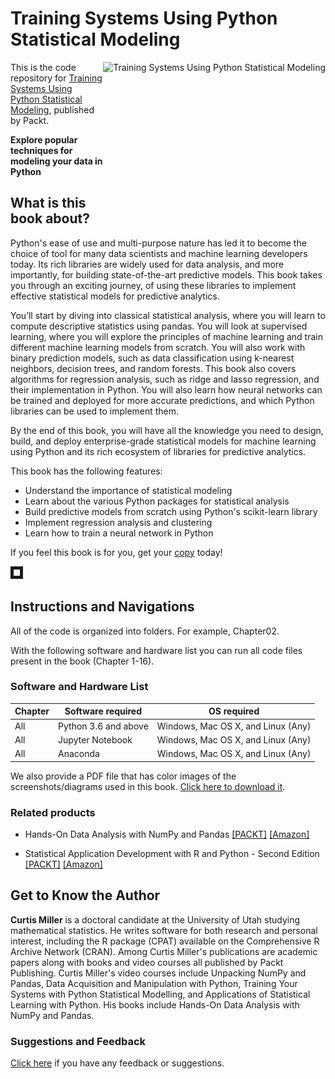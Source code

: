 # Training Systems Using Python Statistical Modeling

<a href="https://www.packtpub.com/big-data-and-business-intelligence/training-systems-using-python-statistical-modeling">  <img src="https://images-na.ssl-images-amazon.com/images/I/61clrm1Y8KL.jpg" alt="Training Systems Using Python Statistical Modeling" height="256px" align="right"></a>

This is the code repository for [Training Systems Using Python Statistical Modeling](https://www.packtpub.com/big-data-and-business-intelligence/training-systems-using-python-statistical-modeling), published by Packt.

**Explore popular techniques for modeling your data in Python**

## What is this book about?
Python's ease of use and multi-purpose nature has led it to become the choice of tool for many data scientists and machine learning developers today. Its rich libraries are widely used for data analysis, and more importantly, for building state-of-the-art predictive models. This book takes you through an exciting journey, of using these libraries to implement effective statistical models for predictive analytics.

You’ll start by diving into classical statistical analysis, where you will learn to compute descriptive statistics using pandas. You will look at supervised learning, where you will explore the principles of machine learning and train different machine learning models from scratch. You will also work with binary prediction models, such as data classification using k-nearest neighbors, decision trees, and random forests. This book also covers algorithms for regression analysis, such as ridge and lasso regression, and their implementation in Python. You will also learn how neural networks can be trained and deployed for more accurate predictions, and which Python libraries can be used to implement them.

By the end of this book, you will have all the knowledge you need to design, build, and deploy enterprise-grade statistical models for machine learning using Python and its rich ecosystem of libraries for predictive analytics.

This book has the following features:
* Understand the importance of statistical modeling
* Learn about the various Python packages for statistical analysis
* Build predictive models from scratch using Python's scikit-learn library
* Implement regression analysis and clustering
* Learn how to train a neural network in Python

If you feel this book is for you, get your [copy](https://www.amazon.com/Training-Systems-Python-Statistical-Modeling/dp/1838823735) today!

<a href="https://www.packtpub.com/?utm_source=github&utm_medium=banner&utm_campaign=GitHubBanner"><img src="https://raw.githubusercontent.com/PacktPublishing/GitHub/master/GitHub.png" 
alt="https://www.packtpub.com/" border="5" /></a>

## Instructions and Navigations
All of the code is organized into folders. For example, Chapter02.

With the following software and hardware list you can run all code files present in the book (Chapter 1-16).
### Software and Hardware List
| Chapter | Software required | OS required |
| -------- | ------------------------------------ | ----------------------------------- |
| All | Python 3.6 and above | Windows, Mac OS X, and Linux (Any) |
| All | Jupyter Notebook | Windows, Mac OS X, and Linux (Any) |
| All | Anaconda | Windows, Mac OS X, and Linux (Any) |

We also provide a PDF file that has color images of the screenshots/diagrams used in this book. [Click here to download it](https://www.packtpub.com/sites/default/files/downloads/9781838823733_ColorImages.pdf).

### Related products
* Hands-On Data Analysis with NumPy and Pandas [[PACKT]](https://www.packtpub.com/big-data-and-business-intelligence/hands-data-analysis-numpy-and-pandas) [[Amazon]](https://www.amazon.com/Hands-Data-Analysis-NumPy-pandas/dp/1789530792)

* Statistical Application Development with R and Python - Second Edition [[PACKT]](https://www.packtpub.com/big-data-and-business-intelligence/statistical-application-development-r-and-python-second-edition) [[Amazon]](https://www.amazon.com/Statistical-Application-Development-Python-applications/dp/1788621190)


## Get to Know the Author
**Curtis Miller** 
is a doctoral candidate at the University of Utah studying mathematical statistics. He writes software for both research and personal interest, including the R package (CPAT) available on the Comprehensive R Archive Network (CRAN). Among Curtis Miller's publications are academic papers along with books and video courses all published by Packt Publishing. Curtis Miller's video courses include Unpacking NumPy and Pandas, Data Acquisition and Manipulation with Python, Training Your Systems with Python Statistical Modelling, and Applications of Statistical Learning with Python. His books include Hands-On Data Analysis with NumPy and Pandas.
### Suggestions and Feedback
[Click here](https://docs.google.com/forms/d/e/1FAIpQLSdy7dATC6QmEL81FIUuymZ0Wy9vH1jHkvpY57OiMeKGqib_Ow/viewform) if you have any feedback or suggestions.


